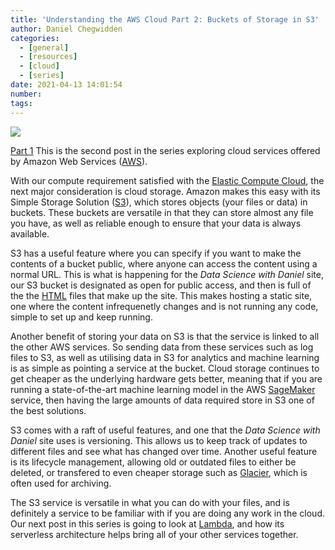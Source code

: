 ```yaml
---
title: 'Understanding the AWS Cloud Part 2: Buckets of Storage in S3'
author: Daniel Chegwidden
categories:
  - [general]
  - [resources]
  - [cloud]
  - [series]
date: 2021-04-13 14:01:54
number:
tags:
---
```


![](/images/Post_s3.png)

[Part 1](https://datasciencewithdaniel.com.au/2021/03/29/Understanding-the-AWS-Cloud-Part-1-Virtual-Computing-on-EC2/)
This is the second post in the series exploring cloud services offered by Amazon Web Services ([AWS](https://aws.amazon.com)).

With our compute requirement satisfied with the [Elastic Compute Cloud]((https://aws.amazon.com/ec2)), the next major consideration is cloud storage. Amazon makes this easy with its Simple Storage Solution ([S3](https://aws.amazon.com/s3/)), which stores objects (your files or data) in buckets. These buckets are versatile in that they can store almost any file you have, as well as reliable enough to ensure that your data is always available.

S3 has a useful feature where you can specify if you want to make the contents of a bucket public, where anyone can access the content using a normal URL. This is what is happening for the *Data Science with Daniel* site, our S3 bucket is designated as open for public access, and then is full of the the [HTML](https://html.com) files that make up the site. This makes hosting a static site, one where the content infrequenetly changes and is not running any code, simple to set up and keep running.

Another benefit of storing your data on S3 is that the service is linked to all the other AWS services. So sending data from these services such as log files to S3, as well as utilising data in S3 for analytics and machine learning is as simple as pointing a service at the bucket. Cloud storage continues to get cheaper as the underlying hardware gets better, meaning that if you are running a state-of-the-art machine learning model in the AWS [SageMaker](https://aws.amazon.com/sagemaker/) service, then having the large amounts of data required store in S3 one of the best solutions.

S3 comes with a raft of useful features, and one that the *Data Science with Daniel* site uses is versioning. This allows us to keep track of updates to different files and see what has changed over time. Another useful feature is its lifecycle management, allowing old or outdated files to either be deleted, or transfered to even cheaper storage such as [Glacier](https://aws.amazon.com/glacier/), which is often used for archiving.

The S3 service is versatile in what you can do with your files, and is definitely a service to be familiar with if you are doing any work in the cloud. Our next post in this series is going to look at [Lambda](https://aws.amazon.com/lambda/), and how its serverless architecture helps bring all of your other services together.
